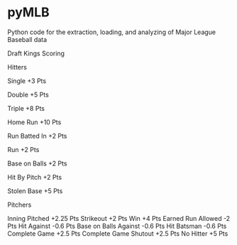 # pyMLB
Python code for the extraction, loading, and analyzing of Major League Baseball data

Draft Kings Scoring

Hitters

Single +3 Pts

Double +5 Pts

Triple +8 Pts

Home Run +10 Pts

Run Batted In +2 Pts

Run +2 Pts

Base on Balls +2 Pts

Hit By Pitch +2 Pts

Stolen Base +5 Pts


Pitchers

Inning Pitched +2.25 Pts
Strikeout +2 Pts
Win +4 Pts
Earned Run Allowed -2 Pts
Hit Against -0.6 Pts
Base on Balls Against -0.6 Pts
Hit Batsman -0.6 Pts
Complete Game +2.5 Pts
Complete Game Shutout +2.5 Pts
No Hitter +5 Pts
